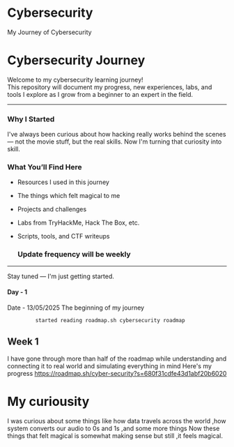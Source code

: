# Cybersecurity
My Journey of Cybersecurity
# Cybersecurity Journey

Welcome to my cybersecurity learning journey!  
This repository will document my progress, new experiences, labs, and tools I explore as I grow from a beginner to an expert in the field.

---

### Why I Started
I've always been curious about how hacking really works behind the scenes — not the movie stuff, but the real skills. Now I'm turning that curiosity into skill.

### What You’ll Find Here
- Resources I used in this journey
- The things which felt magical to me
- Projects and challenges
- Labs from TryHackMe, Hack The Box, etc.
- Scripts, tools, and CTF writeups

   ### Update frequency will be weekly

---

Stay tuned — I'm just getting started.

#### Day - 1 
Date - 13/05/2025
The beginning of my journey 

             started reading roadmap.sh cybersecurity roadmap 


## Week 1 
I have gone through more than half of the roadmap while understanding and connecting it to real world and simulating everything in mind 
Here's my progress
https://roadmap.sh/cyber-security?s=680f31cdfe43d1abf20b6020

# My curiousity
  I was curious about some things like how data travels across the world ,how system converts our audio to 0s and 1s ,and some more things 
  Now these things that felt magical is somewhat making sense but still ,it feels magical.
  

             
